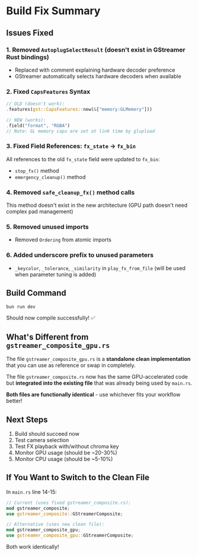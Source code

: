 # Build Fix Summary

## Issues Fixed

### 1. **Removed `AutoplugSelectResult` (doesn't exist in GStreamer Rust bindings)**
- Replaced with comment explaining hardware decoder preference
- GStreamer automatically selects hardware decoders when available

### 2. **Fixed `CapsFeatures` Syntax**
```rust
// OLD (doesn't work):
.features(gst::CapsFeatures::new(&["memory:GLMemory"]))

// NEW (works):
.field("format", "RGBA")
// Note: GL memory caps are set at link time by glupload
```

### 3. **Fixed Field References: `fx_state` → `fx_bin`**
All references to the old `fx_state` field were updated to `fx_bin`:
- `stop_fx()` method
- `emergency_cleanup()` method

### 4. **Removed `safe_cleanup_fx()` method calls**
This method doesn't exist in the new architecture (GPU path doesn't need complex pad management)

### 5. **Removed unused imports**
- Removed `Ordering` from atomic imports

### 6. **Added underscore prefix to unused parameters**
- `_keycolor`, `_tolerance`, `_similarity` in `play_fx_from_file` (will be used when parameter tuning is added)

## Build Command

```powershell
bun run dev
```

Should now compile successfully! ✅

## What's Different from `gstreamer_composite_gpu.rs`

The file `gstreamer_composite_gpu.rs` is a **standalone clean implementation** that you can use as reference or swap in completely.

The file `gstreamer_composite.rs` now has the same GPU-accelerated code but **integrated into the existing file** that was already being used by `main.rs`.

**Both files are functionally identical** - use whichever fits your workflow better!

## Next Steps

1. Build should succeed now
2. Test camera selection
3. Test FX playback with/without chroma key
4. Monitor GPU usage (should be ~20-30%)
5. Monitor CPU usage (should be ~5-10%)

## If You Want to Switch to the Clean File

In `main.rs` line 14-15:
```rust
// Current (uses fixed gstreamer_composite.rs):
mod gstreamer_composite;
use gstreamer_composite::GStreamerComposite;

// Alternative (uses new clean file):
mod gstreamer_composite_gpu;
use gstreamer_composite_gpu::GStreamerComposite;
```

Both work identically!

